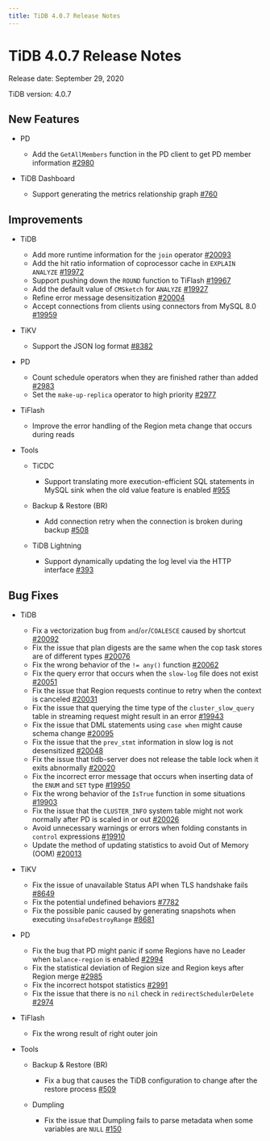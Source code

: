 ```yaml
---
title: TiDB 4.0.7 Release Notes
---
```


# TiDB 4.0.7 Release Notes

Release date: September 29, 2020

TiDB version: 4.0.7

## New Features

+ PD

    - Add the `GetAllMembers` function in the PD client to get PD member information [#2980](https://github.com/pingcap/pd/pull/2980)

+ TiDB Dashboard

    - Support generating the metrics relationship graph [#760](https://github.com/pingcap-incubator/tidb-dashboard/pull/760)

## Improvements

+ TiDB

    - Add more runtime information for the `join` operator [#20093](https://github.com/pingcap/tidb/pull/20093)
    - Add the hit ratio information of coprocessor cache in `EXPLAIN ANALYZE` [#19972](https://github.com/pingcap/tidb/pull/19972)
    - Support pushing down the `ROUND` function to TiFlash [#19967](https://github.com/pingcap/tidb/pull/19967)
    - Add the default value of `CMSketch` for `ANALYZE` [#19927](https://github.com/pingcap/tidb/pull/19927)
    - Refine error message desensitization [#20004](https://github.com/pingcap/tidb/pull/20004)
    - Accept connections from clients using connectors from MySQL 8.0 [#19959](https://github.com/pingcap/tidb/pull/19959)

+ TiKV

    - Support the JSON log format [#8382](https://github.com/tikv/tikv/pull/8382)

+ PD

    - Count schedule operators when they are finished rather than added [#2983](https://github.com/pingcap/pd/pull/2983)
    - Set the `make-up-replica` operator to high priority [#2977](https://github.com/pingcap/pd/pull/2977)

+ TiFlash

    - Improve the error handling of the Region meta change that occurs during reads

+ Tools

    + TiCDC

        - Support translating more execution-efficient SQL statements in MySQL sink when the old value feature is enabled [#955](https://github.com/pingcap/tiflow/pull/955)

    + Backup & Restore (BR)

        - Add connection retry when the connection is broken during backup [#508](https://github.com/pingcap/br/pull/508)

    + TiDB Lightning

        - Support dynamically updating the log level via the HTTP interface [#393](https://github.com/pingcap/tidb-lightning/pull/393)

## Bug Fixes

+ TiDB

    - Fix a vectorization bug from `and`/`or`/`COALESCE` caused by shortcut [#20092](https://github.com/pingcap/tidb/pull/20092)
    - Fix the issue that plan digests are the same when the cop task stores are of different types [#20076](https://github.com/pingcap/tidb/pull/20076)
    - Fix the wrong behavior of the `!= any()` function [#20062](https://github.com/pingcap/tidb/pull/20062)
    - Fix the query error that occurs when the `slow-log` file does not exist [#20051](https://github.com/pingcap/tidb/pull/20051)
    - Fix the issue that Region requests continue to retry when the context is canceled [#20031](https://github.com/pingcap/tidb/pull/20031)
    - Fix the issue that querying the time type of the `cluster_slow_query` table in streaming request might result in an error [#19943](https://github.com/pingcap/tidb/pull/19943)
    - Fix the issue that DML statements using `case when` might cause schema change [#20095](https://github.com/pingcap/tidb/pull/20095)
    - Fix the issue that the `prev_stmt` information in slow log is not desensitized [#20048](https://github.com/pingcap/tidb/pull/20048)
    - Fix the issue that tidb-server does not release the table lock when it exits abnormally [#20020](https://github.com/pingcap/tidb/pull/20020)
    - Fix the incorrect error message that occurs when inserting data of the `ENUM` and `SET` type [#19950](https://github.com/pingcap/tidb/pull/19950)
    - Fix the wrong behavior of the `IsTrue` function in some situations [#19903](https://github.com/pingcap/tidb/pull/19903)
    - Fix the issue that the `CLUSTER_INFO` system table might not work normally after PD is scaled in or out [#20026](https://github.com/pingcap/tidb/pull/20026)
    - Avoid unnecessary warnings or errors when folding constants in `control` expressions [#19910](https://github.com/pingcap/tidb/pull/19910)
    - Update the method of updating statistics to avoid Out of Memory (OOM) [#20013](https://github.com/pingcap/tidb/pull/20013)

+ TiKV

    - Fix the issue of unavailable Status API when TLS handshake fails [#8649](https://github.com/tikv/tikv/pull/8649)
    - Fix the potential undefined behaviors [#7782](https://github.com/tikv/tikv/pull/7782)
    - Fix the possible panic caused by generating snapshots when executing `UnsafeDestroyRange` [#8681](https://github.com/tikv/tikv/pull/8681)

+ PD

    - Fix the bug that PD might panic if some Regions have no Leader when `balance-region` is enabled [#2994](https://github.com/pingcap/pd/pull/2994)
    - Fix the statistical deviation of Region size and Region keys after Region merge [#2985](https://github.com/pingcap/pd/pull/2985)
    - Fix the incorrect hotspot statistics [#2991](https://github.com/pingcap/pd/pull/2991)
    - Fix the issue that there is no `nil` check in `redirectSchedulerDelete` [#2974](https://github.com/pingcap/pd/pull/2974)

+ TiFlash

    - Fix the wrong result of right outer join

+ Tools

    + Backup & Restore (BR)

        - Fix a bug that causes the TiDB configuration to change after the restore process [#509](https://github.com/pingcap/br/pull/509)

    + Dumpling

        - Fix the issue that Dumpling fails to parse metadata when some variables are `NULL` [#150](https://github.com/pingcap/dumpling/pull/150)

